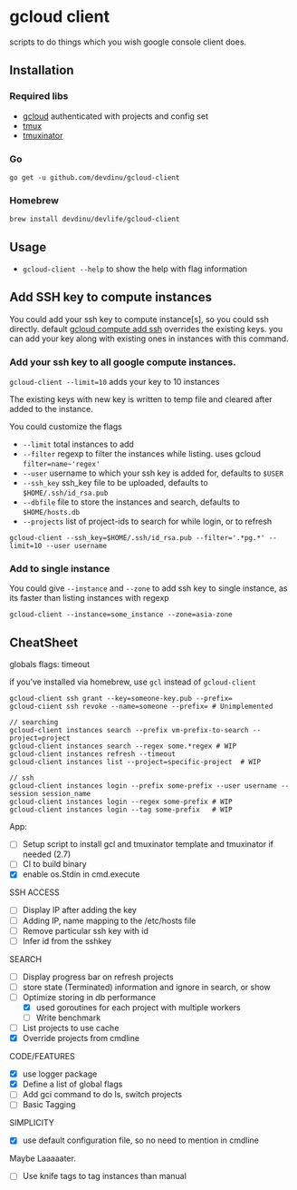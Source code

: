 # gcloud client

 scripts to do things which you wish google console client does.

## Installation

### Required libs
- [gcloud](https://cloud.google.com/sdk/gcloud) authenticated with projects and config set
- [tmux](https://github.com/tmux/tmux)
- [tmuxinator](https://github.com/tmuxinator/tmuxinator)

### Go
`go get -u github.com/devdinu/gcloud-client`

### Homebrew
`brew install devdinu/devlife/gcloud-client`


## Usage
- `gcloud-client --help` to show the help with flag information

## Add SSH key to compute instances

You could add your ssh key to compute instance[s], so you could ssh directly. default [gcloud compute add ssh](https://cloud.google.com/compute/docs/instances/adding-removing-ssh-keys) overrides the existing keys.
you can add your key along with existing ones in instances with this command.

### Add your ssh key to all google compute instances.
`gcloud-client --limit=10` adds your key to 10 instances

The existing keys with new key is written to temp file and cleared after added to the instance.

You could customize the flags
- `--limit` total instances to add
- `--filter` regexp to filter the instances while listing. uses gcloud `filter=name~'regex'`
- `--user` username to which your ssh key is added for, defaults to `$USER`
- `--ssh_key` ssh_key file to be uploaded, defaults to `$HOME/.ssh/id_rsa.pub`
- `--dbfile` file to store the instances and search, defaults to `$HOME/hosts.db`
- `--projects` list of project-ids to search for while login, or to refresh


```
gcloud-client --ssh_key=$HOME/.ssh/id_rsa.pub --filter='.*pg.*' --limit=10 --user username
```

### Add to single instance
You could give `--instance` and `--zone` to add ssh key to single instance, as its faster than listing instances with regexp

```
gcloud-client --instance=some_instance --zone=asia-zone

```


## CheatSheet
globals flags:
timeout

if you've installed via homebrew, use `gcl` instead of `gcloud-client`

```
gcloud-client ssh grant --key=someone-key.pub --prefix=
gcloud-ciient ssh revoke --name=someone --prefix= # Unimplemented

// searching
gcloud-client instances search --prefix vm-prefix-to-search --project=project
gcloud-client instances search --regex some.*regex # WIP
gcloud-client instances refresh --timeout
gcloud-client instances list --project=specific-project  # WIP

// ssh
gcloud-client instances login --prefix some-prefix --user username --session session_name
gcloud-client instances login --regex some-prefix # WIP
gcloud-client instances login --tag some-prefix   # WIP
```


App:
* [ ] Setup script to install gcl and tmuxinator template and tmuxinator if needed (2.7)
* [ ] CI to build binary
* [X] enable os.Stdin in cmd.execute

SSH ACCESS
* [ ] Display IP after adding the key
* [ ] Adding IP, name mapping to the /etc/hosts file
* [ ] Remove particular ssh key with id
* [ ] Infer id from the sshkey

SEARCH
* [ ] Display progress bar on refresh projects
* [ ] store state (Terminated) information and ignore in search, or show
* [ ] Optimize storing in db performance
    * [X] used goroutines for each project with multiple workers
    * [ ] Write benchmark
* [ ] List projects to use cache
* [X] Override projects from cmdline

CODE/FEATURES
* [X] use logger package
* [X] Define a list of global flags
* [ ] Add gci command to do ls, switch projects
* [ ] Basic Tagging

SIMPLICITY
* [X] use default configuration file, so no need to mention in cmdline

Maybe Laaaaater.
* [ ] Use knife tags to tag instances than manual
